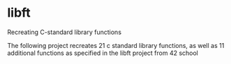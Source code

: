 # libft
Recreating C-standard library functions

The following project recreates 21 c standard library functions, as well as 11 additional functions as specified in the libft project from 42 school

